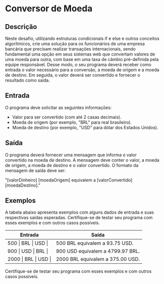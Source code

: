# Conversor de Moeda

## Descrição
Neste desafio, utilizando estruturas condicionais if e else e outros conceitos algorítmicos, crie uma solução para os funcionários de uma empresa bancária que precisam realizar transações internacionais, sendo fundamental uma opção em seus sistemas web que convertam valores de uma moeda para outra, com base em uma taxa de câmbio pré-definida pela equipe responsável. Desse modo, o seu programa deverá receber como entrada o valor necessário para a conversão, a moeda de origem e a moeda de destino. Em seguida, o valor deverá ser convertido e fornecer o resultado como saída.

## Entrada
O programa deve solicitar as seguintes informações:

- Valor para ser convertido (com até 2 casas decimais).
- Moeda de origem (por exemplo, "BRL" para real brasileiro).
- Moeda de destino (por exemplo, "USD" para dólar dos Estados Unidos).

## Saída
O programa deverá fornecer uma mensagem que informa o valor convertido na moeda de destino. A mensagem deve conter o valor, a moeda de origem, a moeda de destino e o valor convertido. O formato da mensagem de saída deve ser:

"[valorDinheiro] [moedaOrigem] equivalem a [valorConvertido] [moedaDestino]."

## Exemplos
A tabela abaixo apresenta exemplos com alguns dados de entrada e suas respectivas saídas esperadas. Certifique-se de testar seu programa com esses exemplos e com outros casos possíveis.

Entrada | Saída
--- | ---
500 \| BRL \| USD \| | 500 BRL equivalem a 93.75 USD.
900 \| USD \| BRL \| | 900 USD equivalem a 4799.97 BRL.
2000 \| BRL \| USD \| | 2000 BRL equivalem a 375.00 USD.

Certifique-se de testar seu programa com esses exemplos e com outros casos possíveis.
